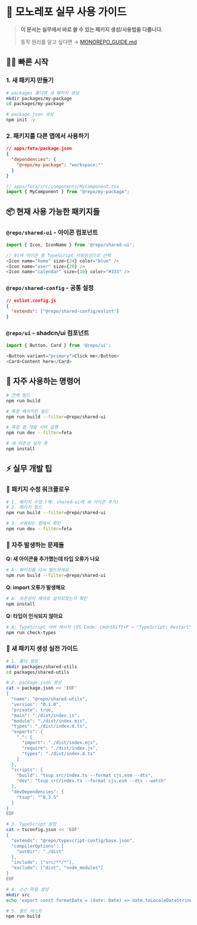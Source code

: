 # 🚀 모노레포 실무 사용 가이드

> **이 문서는 실무에서 바로 쓸 수 있는 패키지 생성/사용법을 다룹니다.**
> 
> 동작 원리를 알고 싶다면 → [MONOREPO_GUIDE.md](./MONOREPO_GUIDE.md)

## 🏃‍♂️ 빠른 시작

### 1. 새 패키지 만들기

```bash
# packages 폴더에 새 패키지 생성
mkdir packages/my-package
cd packages/my-package

# package.json 생성
npm init -y
```

### 2. 패키지를 다른 앱에서 사용하기

```json
// apps/feta/package.json
{
  "dependencies": {
    "@repo/my-package": "workspace:*"
  }
}
```

```typescript
// apps/feta/src/components/MyComponent.tsx
import { MyComponent } from "@repo/my-package";
```

## 📦 현재 사용 가능한 패키지들

### `@repo/shared-ui` - 아이콘 컴포넌트
```typescript
import { Icon, IconName } from '@repo/shared-ui';

// 91개 아이콘 중 TypeScript 자동완성으로 선택
<Icon name="home" size={24} color="blue" />
<Icon name="user" size={20} />
<Icon name="calendar" size={16} color="#333" />
```

### `@repo/shared-config` - 공통 설정
```json
// eslint.config.js
{
  "extends": ["@repo/shared-config/eslint"]
}
```

### `@repo/ui` - shadcn/ui 컴포넌트
```typescript
import { Button, Card } from '@repo/ui';

<Button variant="primary">Click me</Button>
<Card>Content here</Card>
```

## 🔧 자주 사용하는 명령어

```bash
# 전체 빌드
npm run build

# 특정 패키지만 빌드
npm run build --filter=@repo/shared-ui

# 특정 앱 개발 서버 실행
npm run dev --filter=feta

# 새 의존성 설치 후
npm install
```

## ⚡️ 실무 개발 팁

### 📝 패키지 수정 워크플로우
```bash
# 1. 패키지 수정 (예: shared-ui에 새 아이콘 추가)
# 2. 패키지 빌드
npm run build --filter=@repo/shared-ui

# 3. 사용하는 앱에서 확인
npm run dev --filter=feta
```

### 🔧 자주 발생하는 문제들

**Q: 새 아이콘을 추가했는데 타입 오류가 나요**
```bash
# A: 패키지를 다시 빌드하세요
npm run build --filter=@repo/shared-ui
```

**Q: import 오류가 발생해요**
```bash
# A: 의존성이 제대로 설치되었는지 확인
npm install
```

**Q: 타입이 인식되지 않아요**
```bash
# A: TypeScript 서버 재시작 (VS Code: Cmd+Shift+P → "TypeScript: Restart")
npm run check-types
```

### 🚀 새 패키지 생성 실전 가이드

```bash
# 1. 폴더 생성
mkdir packages/shared-utils
cd packages/shared-utils

# 2. package.json 생성
cat > package.json << 'EOF'
{
  "name": "@repo/shared-utils",
  "version": "0.1.0",
  "private": true,
  "main": "./dist/index.js",
  "module": "./dist/index.mjs",
  "types": "./dist/index.d.ts",
  "exports": {
    ".": {
      "import": "./dist/index.mjs",
      "require": "./dist/index.js",
      "types": "./dist/index.d.ts"
    }
  },
  "scripts": {
    "build": "tsup src/index.ts --format cjs,esm --dts",
    "dev": "tsup src/index.ts --format cjs,esm --dts --watch"
  },
  "devDependencies": {
    "tsup": "^8.3.5"
  }
}
EOF

# 3. TypeScript 설정
cat > tsconfig.json << 'EOF'
{
  "extends": "@repo/typescript-config/base.json",
  "compilerOptions": {
    "outDir": "./dist"
  },
  "include": ["src/**/*"],
  "exclude": ["dist", "node_modules"]
}
EOF

# 4. 소스 파일 생성
mkdir src
echo 'export const formatDate = (date: Date) => date.toLocaleDateString("ko-KR");' > src/index.ts

# 5. 빌드 테스트
npm run build
```